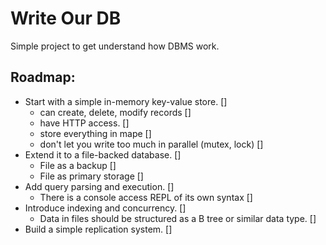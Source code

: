# Write Our DB

Simple project to get understand how DBMS work.

## Roadmap:
-  Start with a simple in-memory key-value store. []
    - can create, delete, modify records []
    - have HTTP access. []
    - store everything in mape []
    - don't let you write too much in parallel (mutex, lock) []
- Extend it to a file-backed database. []
    - File as a backup []
    - File as primary storage []
- Add query parsing and execution. []
    - There is a console access REPL of its own syntax []
- Introduce indexing and concurrency. []
    - Data in files should be structured as a B tree or similar data type. []
- Build a simple replication system. []
